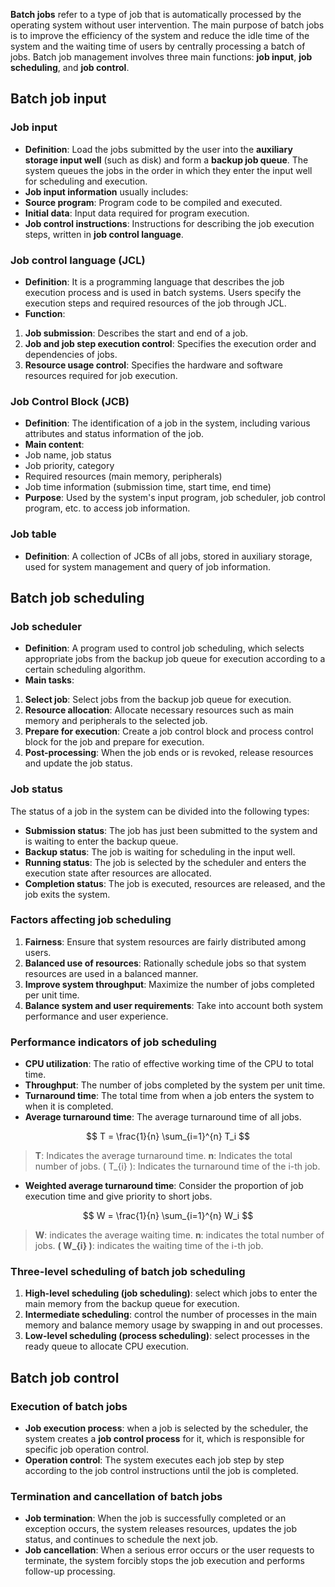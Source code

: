 **Batch jobs** refer to a type of job that is automatically processed by the operating system without user intervention. The main purpose of batch jobs is to improve the efficiency of the system and reduce the idle time of the system and the waiting time of users by centrally processing a batch of jobs. Batch job management involves three main functions: **job input**, **job scheduling**, and **job control**.

## Batch job input

### Job input
- **Definition**: Load the jobs submitted by the user into the **auxiliary storage input well** (such as disk) and form a **backup job queue**. The system queues the jobs in the order in which they enter the input well for scheduling and execution.
- **Job input information** usually includes:
- **Source program**: Program code to be compiled and executed.
- **Initial data**: Input data required for program execution.
- **Job control instructions**: Instructions for describing the job execution steps, written in **job control language**.

### Job control language (JCL)
- **Definition**: It is a programming language that describes the job execution process and is used in batch systems. Users specify the execution steps and required resources of the job through JCL.
- **Function**:
1. **Job submission**: Describes the start and end of a job.
2. **Job and job step execution control**: Specifies the execution order and dependencies of jobs.
3. **Resource usage control**: Specifies the hardware and software resources required for job execution.

### Job Control Block (JCB)
- **Definition**: The identification of a job in the system, including various attributes and status information of the job.
- **Main content**:
- Job name, job status
- Job priority, category
- Required resources (main memory, peripherals)
- Job time information (submission time, start time, end time)
- **Purpose**: Used by the system's input program, job scheduler, job control program, etc. to access job information.

### Job table
- **Definition**: A collection of JCBs of all jobs, stored in auxiliary storage, used for system management and query of job information.

## Batch job scheduling

### Job scheduler
- **Definition**: A program used to control job scheduling, which selects appropriate jobs from the backup job queue for execution according to a certain scheduling algorithm.
- **Main tasks**:
1. **Select job**: Select jobs from the backup job queue for execution.
2. **Resource allocation**: Allocate necessary resources such as main memory and peripherals to the selected job.
3. **Prepare for execution**: Create a job control block and process control block for the job and prepare for execution.
4. **Post-processing**: When the job ends or is revoked, release resources and update the job status.

### Job status
The status of a job in the system can be divided into the following types:

- **Submission status**: The job has just been submitted to the system and is waiting to enter the backup queue.
- **Backup status**: The job is waiting for scheduling in the input well.
- **Running status**: The job is selected by the scheduler and enters the execution state after resources are allocated.
- **Completion status**: The job is executed, resources are released, and the job exits the system.

### Factors affecting job scheduling
1. **Fairness**: Ensure that system resources are fairly distributed among users.
2. **Balanced use of resources**: Rationally schedule jobs so that system resources are used in a balanced manner.
3. **Improve system throughput**: Maximize the number of jobs completed per unit time.
4. **Balance system and user requirements**: Take into account both system performance and user experience.

### Performance indicators of job scheduling
- **CPU utilization**: The ratio of effective working time of the CPU to total time.
- **Throughput**: The number of jobs completed by the system per unit time.
- **Turnaround time**: The total time from when a job enters the system to when it is completed.
- **Average turnaround time**: The average turnaround time of all jobs.

$$
T = \frac{1}{n} \sum_{i=1}^{n} T_i
$$

>**T**: Indicates the average turnaround time. **n**: Indicates the total number of jobs. \( T_{i} \): Indicates the turnaround time of the i-th job.

- **Weighted average turnaround time**: Consider the proportion of job execution time and give priority to short jobs.

$$
W = \frac{1}{n} \sum_{i=1}^{n} W_i
$$

> **W**: indicates the average waiting time. **n**: indicates the total number of jobs. **\( W_{i} \)**: indicates the waiting time of the i-th job.

### Three-level scheduling of batch job scheduling
1. **High-level scheduling (job scheduling)**: select which jobs to enter the main memory from the backup queue for execution.
2. **Intermediate scheduling**: control the number of processes in the main memory and balance memory usage by swapping in and out processes.
3. **Low-level scheduling (process scheduling)**: select processes in the ready queue to allocate CPU execution.

## Batch job control

### Execution of batch jobs
- **Job execution process**: when a job is selected by the scheduler, the system creates a **job control process** for it, which is responsible for specific job operation control.
- **Operation control**: The system executes each job step by step according to the job control instructions until the job is completed.

### Termination and cancellation of batch jobs
- **Job termination**: When the job is successfully completed or an exception occurs, the system releases resources, updates the job status, and continues to schedule the next job.
- **Job cancellation**: When a serious error occurs or the user requests to terminate, the system forcibly stops the job execution and performs follow-up processing.